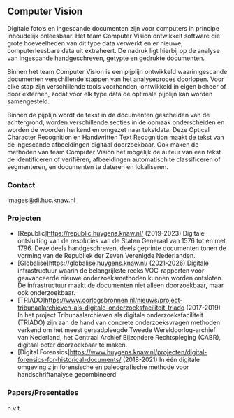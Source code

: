 ## Computer Vision

Digitale foto’s en ingescande documenten zijn voor computers in principe inhoudelijk onleesbaar. Het team Computer Vision ontwikkelt software die grote hoeveelheden van dit type data verwerkt en er nieuwe, computerleesbare data uit extraheert. De nadruk ligt hierbij op de analyse van ingescande handgeschreven, getypte en gedrukte documenten.

Binnen het team Computer Vision is een pijplijn ontwikkeld waarin gescande documenten verschillende stappen van het analyseproces doorlopen. Voor elke stap zijn verschillende tools voorhanden, ontwikkeld in eigen beheer of door externen, zodat voor elk type data de optimale pijplijn kan worden samengesteld. 

Binnen de pijplijn wordt de tekst in de documenten gescheiden van de achtergrond, worden verschillende secties in de opmaak onderscheiden en worden de woorden herkend en omgezet naar tekstdata. Deze Optical Character Recognition en Handwritten Text Recognition maakt de tekst van de ingescande afbeeldingen digitaal doorzoekbaar. Ook maken de methoden van team Computer Vision het mogelijk de auteur van een tekst de identificeren of verifiëren, afbeeldingen automatisch te classificeren of segmenteren, en documenten te dateren en lokaliseren.

### Contact
images@di.huc.knaw.nl

### Projecten

+ [Republic]https://republic.huygens.knaw.nl/ (2019-2023)
Digitale ontsluiting van de resoluties van de Staten Generaal van 1576 tot en met 1796. Deze deels handgeschreven, deels geprinte documenten tonen de vorming van de Republiek der Zeven Verenigde Nederlanden.
+ [Globalise]https://globalise.huygens.knaw.nl/ (2021-2026)
Digitale infrastructuur waarin de belangrijkste reeks VOC-rapporten voor geavanceerde nieuwe onderzoeksmethoden kunnen worden ontsloten. De infrastructuur maakt de documenten niet alleen doorzoekbaar, maar ook onderzoekbaar.
+ [TRIADO]https://www.oorlogsbronnen.nl/nieuws/project-tribunaalarchieven-als-digitale-onderzoeksfaciliteit-triado  (2017-2019)
In het project Tribunaalarchieven als digitale onderzoeksfaciliteit (TRIADO) zijn aan de hand van concrete onderzoeksvragen methoden verkend om het meest geraadpleegde Tweede Wereldoorlog-archief van Nederland, het Centraal Archief Bijzondere Rechtspleging (CABR), digitaal beter doorzoekbaar te maken.
+ [Digital Forensics]https://www.huygens.knaw.nl/projecten/digital-forensics-for-historical-documents/ (2018-2021)
In één digitale omgeving zijn forensische en paleografische methode voor handschriftanalyse gecombineerd.

### Papers/Presentaties

n.v.t.
